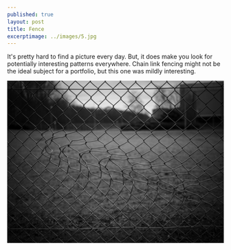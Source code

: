```yaml
---
published: true
layout: post
title: Fence 
excerptimage: ../images/5.jpg
---
```


It's pretty hard to find a picture every day. But, it does make you look for potentially interesting patterns everywhere. Chain link fencing might not be the ideal subject for a portfolio, but this one was mildly interesting. 

![Image 5/365](../images/5.jpg)